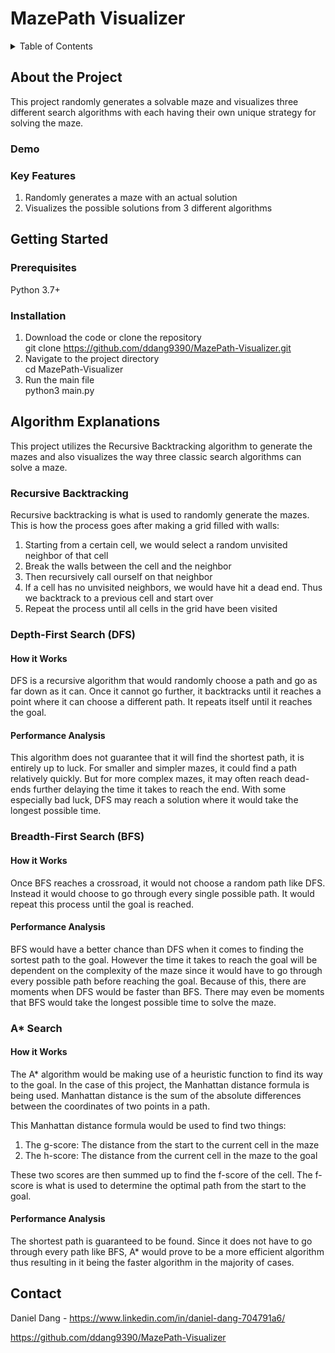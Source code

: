 # MazePath Visualizer

<details>
    <summary>Table of Contents</summary>
    <ol>
            <li><a href="#about-the-project">About the Project</a></li>
            <ul>
                <li><a href="#demo">Demo</a></li>
                <li><a href="#key-features">Key Features</a></li>
            </ul>
            <li><a href="#getting-started">Getting Started</a></li>
            <ul>
                <li><a href="#prerequisites">Prerequisites</a></li>
                <li><a href="#installation">Installation</a></li>
            </ul>
            <li><a href="#algorithm-explanations">Algorithm Explanations</a></li>
            <ul>
                <li><a href="#recursive-backtracking">Recursive Backtracking</a></li>
                <li><a href="#depth-first-search-dfs">Depth-First Search (DFS)</a></li>
                <li><a href="#breadth-first-search-bfs">Breadth-First Search (BFS)</a></li>
                <li><a href="#a-search">A* Search</a></li>
            </ul>
            <li><a href="#contact">Contact</a></li>
    </ol>
</details>

## About the Project
This project randomly generates a solvable maze and visualizes three different search algorithms with each having their own unique strategy for solving the maze.

### Demo

### Key Features
1. Randomly generates a maze with an actual solution
2. Visualizes the possible solutions from 3 different algorithms


## Getting Started
### Prerequisites
Python 3.7+

### Installation
1. Download the code or clone the repository  
git clone https://github.com/ddang9390/MazePath-Visualizer.git
2. Navigate to the project directory  
cd MazePath-Visualizer
3. Run the main file  
python3 main.py

## Algorithm Explanations
This project utilizes the Recursive Backtracking algorithm to generate the mazes and also visualizes the way three classic search algorithms can solve a maze.

### Recursive Backtracking
Recursive backtracking is what is used to randomly generate the mazes. This is how the process goes after making a grid filled with walls:
1. Starting from a certain cell, we would select a random unvisited neighbor of that cell  
2. Break the walls between the cell and the neighbor 
3. Then recursively call ourself on that neighbor
4. If a cell has no unvisited neighbors, we would have hit a dead end. Thus we backtrack to a previous cell and start over
5. Repeat the process until all cells in the grid have been visited 

### Depth-First Search (DFS)
#### How it Works
DFS is a recursive algorithm that would randomly choose a path and go as far down as it can. Once it cannot go further, it backtracks until it reaches a point where it can choose a different path. It repeats itself until it reaches the goal.  

#### Performance Analysis
This algorithm does not guarantee that it will find the shortest path, it is entirely up to luck. For smaller and simpler mazes, it could find a path relatively quickly. But for more complex mazes, it may often reach dead-ends further delaying the time it takes to reach the end. With some especially bad luck, DFS may reach a solution where it would take the longest possible time.

### Breadth-First Search (BFS)
#### How it Works
Once BFS reaches a crossroad, it would not choose a random path like DFS. Instead it would choose to go through every single possible path. It would repeat this process until the goal is reached.

#### Performance Analysis
BFS would have a better chance than DFS when it comes to finding the sortest path to the goal. However the time it takes to reach the goal will be dependent on the complexity of the maze since it would have to go through every possible path before reaching the goal. Because of this, there are moments when DFS would be faster than BFS. There may even be moments that BFS would take the longest possible time to solve the maze.

### A* Search
#### How it Works
The A* algorithm would be making use of a heuristic function to find its way to the goal. In the case of this project, the Manhattan distance formula is being used. Manhattan distance is the sum of the absolute differences between the coordinates of two points in a path. 

This Manhattan distance formula would be used to find two things:
1. The g-score: The distance from the start to the current cell in the maze
2. The h-score: The distance from the current cell in the maze to the goal

These two scores are then summed up to find the f-score of the cell. The f-score is what is used to determine the optimal path from the start to the goal. 

#### Performance Analysis
The shortest path is guaranteed to be found. Since it does not have to go through every path like BFS, A* would prove to be a more efficient algorithm thus resulting in it being the faster algorithm in the majority of cases.

## Contact
Daniel Dang - https://www.linkedin.com/in/daniel-dang-704791a6/

https://github.com/ddang9390/MazePath-Visualizer